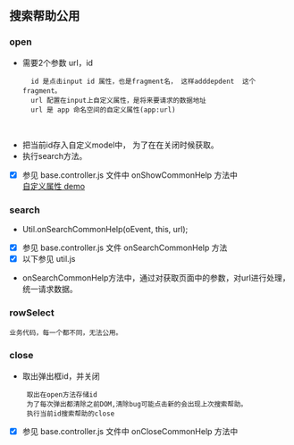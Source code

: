 ## 搜索帮助公用

### open 

* 需要2个参数 url，id

        id 是点击input id 属性，也是fragment名， 这样adddepdent  这个fragment。
        url 配置在input上自定义属性，是将来要请求的数据地址
        url 是 app 命名空间的自定义属性(app:url)
        
* 把当前id存入自定义model中， 为了在在关闭时候获取。 
* 执行search方法。  
* [x] 参见 base.controller.js  文件中   onShowCommonHelp 方法中  
[自定义属性 demo ](http://jsbin.com/openui5-customdata-xmlview/1/edit?html,output)
### search

* Util.onSearchCommonHelp(oEvent, this, url);
* [x] 参见 base.controller.js 文件 onSearchCommonHelp 方法  
* [x] 以下参见 util.js
* onSearchCommonHelp方法中，通过对获取页面中的参数，对url进行处理，统一请求数据。

### rowSelect

    业务代码，每一个都不同，无法公用。
    
### close

*  取出弹出框id，并关闭 

        取出在open方法存储id
        为了每次弹出都清除之前DOM,清除bug可能点击新的会出现上次搜索帮助。
        执行当前id搜索帮助的close
        
* [x] 参见 base.controller.js  文件中   onCloseCommonHelp 方法中  
